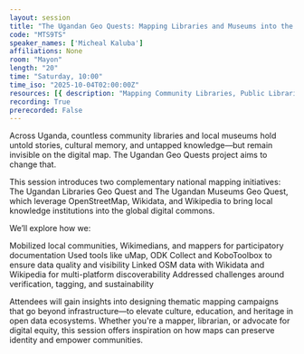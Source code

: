 ```yaml
---
layout: session
title: "The Ugandan Geo Quests: Mapping Libraries and Museums into the Knowledge Commons"
code: "MTS9TS"
speaker_names: ['Micheal Kaluba']
affiliations: None
room: "Mayon"
length: "20"
time: "Saturday, 10:00"
time_iso: "2025-10-04T02:00:00Z"
resources: [{ description: "Mapping Community Libraries, Public Libraries, and Museums in Uganda: Leveraging OpenStreetMap for Knowledge Access", url: "https://docs.google.com/presentation/d/10UOkMsvBP3VnWdR0Vl_kMRu5uHCjFmG_/edit?slide=id.g36793e671f4_2_8#slide=id.g36793e671f4_2_8" }]
recording: True
prerecorded: False
---
```


Across Uganda, countless community libraries and local museums hold untold stories, cultural memory, and untapped knowledge—but remain invisible on the digital map. The Ugandan Geo Quests project aims to change that.

This session introduces two complementary national mapping initiatives: The Ugandan Libraries Geo Quest and The Ugandan Museums Geo Quest, which leverage OpenStreetMap, Wikidata, and Wikipedia to bring local knowledge institutions into the global digital commons.

We’ll explore how we:

Mobilized local communities, Wikimedians, and mappers for participatory documentation
Used tools like uMap, ODK Collect and KoboToolbox to ensure data quality and visibility
Linked OSM data with Wikidata and Wikipedia for multi-platform discoverability
Addressed challenges around verification, tagging, and sustainability

Attendees will gain insights into designing thematic mapping campaigns that go beyond infrastructure—to elevate culture, education, and heritage in open data ecosystems. Whether you're a mapper, librarian, or advocate for digital equity, this session offers inspiration on how maps can preserve identity and empower communities.

